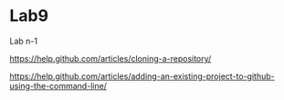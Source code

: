 # Lab9
Lab n-1

https://help.github.com/articles/cloning-a-repository/

https://help.github.com/articles/adding-an-existing-project-to-github-using-the-command-line/
